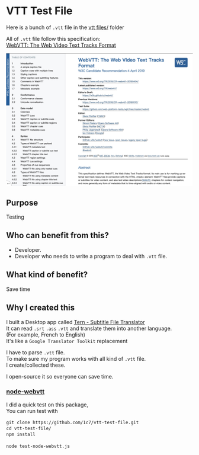 # VTT Test File
Here is a bunch of `.vtt` file in the [vtt files/](https://github.com/1c7/vtt-test-file/tree/master/vtt%20files) folder     

All of `.vtt` file follow this specification:         
[WebVTT: The Web Video Text Tracks Format](https://www.w3.org/TR/webvtt1/)

![Spec Screenshot](./img/spec.jpg)

## Purpose
Testing

## Who can benefit from this?
* Developer.
* Developer who needs to write a program to deal with `.vtt` file.

## What kind of benefit?
Save time

## Why I created this
I built a Desktop app called [Tern - Subtitle File Translator](http://tern.1c7.me/)     
It can read `.srt` `.ass` `.vtt` and translate them into another language.  
(For example, French to English)     
It's like a `Google Translator Toolkit` replacement

I have to parse `.vtt` file.     
To make sure my program works with all kind of `.vtt` file.     
I create/collected these. 

I open-source it so everyone can save time.

### [node-webvtt](https://www.npmjs.com/package/node-webvtt)   
I did a quick test on this package,   
You can run test with  
```
git clone https://github.com/1c7/vtt-test-file.git
cd vtt-test-file/
npm install

node test-node-webvtt.js
```

